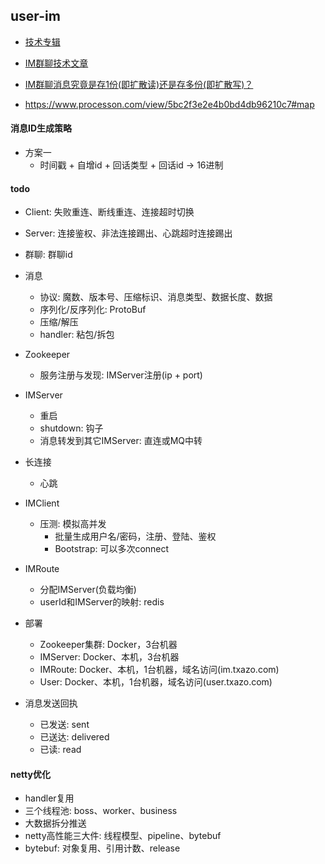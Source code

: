 ## user-im

* [技术专辑](http://www.52im.net/forum.php?mod=collection&op=all)
* [IM群聊技术文章](http://www.52im.net/forum.php?mod=collection&action=view&ctid=20&fromop=all)
* [IM群聊消息究竟是存1份(即扩散读)还是存多份(即扩散写)？](http://www.52im.net/thread-1616-1-1.html)

* https://www.processon.com/view/5bc2f3e2e4b0bd4db96210c7#map

#### 消息ID生成策略

* 方案一
    * 时间戳 + 自增id + 回话类型 + 回话id -> 16进制

#### todo

* Client: 失败重连、断线重连、连接超时切换
* Server: 连接鉴权、非法连接踢出、心跳超时连接踢出
* 群聊: 群聊id
* 消息
    * 协议: 魔数、版本号、压缩标识、消息类型、数据长度、数据
    * 序列化/反序列化: ProtoBuf
    * 压缩/解压
    * handler: 粘包/拆包
* Zookeeper
    * 服务注册与发现: IMServer注册(ip + port)
* IMServer
    * 重启
    * shutdown: 钩子
    * 消息转发到其它IMServer: 直连或MQ中转
* 长连接
    * 心跳
* IMClient
    * 压测: 模拟高并发
        * 批量生成用户名/密码，注册、登陆、鉴权
        * Bootstrap: 可以多次connect
* IMRoute
    * 分配IMServer(负载均衡)
    * userId和IMServer的映射: redis
* 部署
    * Zookeeper集群: Docker，3台机器
    * IMServer: Docker、本机，3台机器
    * IMRoute: Docker、本机，1台机器，域名访问(im.txazo.com)
    * User: Docker、本机，1台机器，域名访问(user.txazo.com)

* 消息发送回执
    * 已发送: sent
    * 已送达: delivered
    * 已读: read

#### netty优化

* handler复用
* 三个线程池: boss、worker、business
* 大数据拆分推送
* netty高性能三大件: 线程模型、pipeline、bytebuf
* bytebuf: 对象复用、引用计数、release
